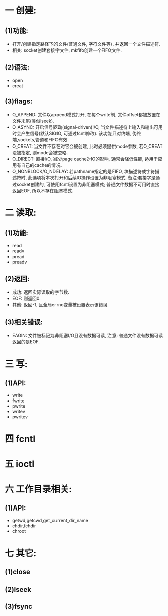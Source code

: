 # 一 创建:
## (1)功能:
- 打开/创建指定路径下的文件(普通文件, 字符文件等), 并返回一个文件描述符.
- 相关: socket创建套接字文件, mkfifo创建一个FIFO文件.

## (2)语法:
- open
- creat

## (3)flags:
- O_APPEND: 文件以append模式打开, 在每个write前, 文件offset都被放置在文件末尾(类似lseek).
- O_ASYNC: 开启信号驱动(signal-driven)I/O, 当文件描述符上输入和输出可用时会产生信号(默认SIGIO, 可通过fcntl修改). 该功能只对终端, 伪终端,sockets,管道和FIFO有效.
- O_CREAT: 当文件不存在时它会被创建, 此时必须提供mode参数, 若O_CREAT没被指定, 则mode会被忽略.
- O_DIRECT: 直接I/O, 减少page cache对IO的影响, 通常会降低性能, 适用于应用有自己的cache的情况.
- O_NONBLOCK/O_NDELAY: 若pathname指定的是FIFO, 块描述符或字符描述符时, 此选项将本次打开和后续IO操作设置为非阻塞模式. 备注:套接字是通过socket创建的, 可使用fcntl设置为非阻塞模式; 普通文件数据不可用时直接返回EOF, 所以不存在阻塞模式.

# 二 读取:
## (1)功能:
- read
- readv
- pread
- preadv

## (2)返回:
- 成功: 返回实际读取的字节数.
- EOF: 则返回0.
- 其他: 返回-1, 且全局errno变量被设置表示该错误.

## (3)相关错误:
- EAGIN: 文件被标记为非阻塞I/O且没有数据可读, 注意: 普通文件没有数据可读返回的是EOF.

# 三 写:
## (1)API:
- write
- fwrite
- pwrite
- writev
- pwritev

# 四 fcntl

# 五 ioctl

# 六 工作目录相关:
## (1)API:
- getwd,getcwd,get_current_dir_name
- chdir,fchdir
- chroot

# 七 其它:
## (1)close

## (2)lseek

## (3)fsync

